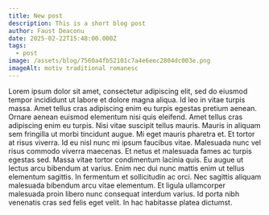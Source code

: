 ```yaml
---
title: New post
description: This is a short blog post
author: Faust Deaconu
date: 2025-02-22T15:48:00.000Z
tags:
  - post
image: /assets/blog/7560a4fb52101c7a4e6eec2804dc003e.png
imageAlt: motiv traditional romanesc
---
```


Lorem ipsum dolor sit amet, consectetur adipiscing elit, sed do eiusmod 
tempor incididunt ut labore et dolore magna aliqua. Id leo in vitae 
turpis massa. Amet tellus cras adipiscing enim eu turpis egestas pretium
 aenean. Ornare aenean euismod elementum nisi quis eleifend. Amet tellus
 cras adipiscing enim eu turpis. Nisi vitae suscipit tellus mauris. 
Mauris in aliquam sem fringilla ut morbi tincidunt augue. Mi eget mauris
 pharetra et. Et tortor at risus viverra. Id eu nisl nunc mi ipsum 
faucibus vitae. Malesuada nunc vel risus commodo viverra maecenas. Et 
netus et malesuada fames ac turpis egestas sed. Massa vitae tortor 
condimentum lacinia quis. Eu augue ut lectus arcu bibendum at varius. 
Enim nec dui nunc mattis enim ut tellus elementum sagittis. In fermentum
 et sollicitudin ac orci. Nec sagittis aliquam malesuada bibendum arcu 
vitae elementum. Et ligula ullamcorper malesuada proin libero nunc 
consequat interdum varius. Id porta nibh venenatis cras sed felis eget 
velit. In hac habitasse platea dictumst.
